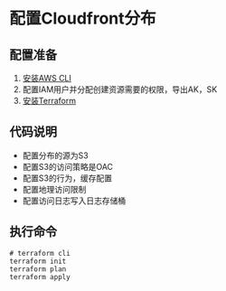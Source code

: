 # 配置Cloudfront分布


## 配置准备

1. [安装AWS CLI](https://docs.aws.amazon.com/cli/latest/userguide/getting-started-install.html)
2. 配置IAM用户并分配创建资源需要的权限，导出AK，SK
3. [安装Terraform](https://developer.hashicorp.com/terraform/tutorials/aws-get-started/install-cli)

## 代码说明

* 配置分布的源为S3
* 配置S3的访问策略是OAC
* 配置S3的行为，缓存配置
* 配置地理访问限制
* 配置访问日志写入日志存储桶

## 执行命令

```
# terraform cli
terraform init
terraform plan
terraform apply
```
